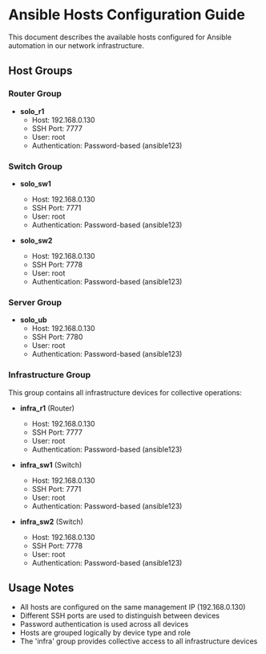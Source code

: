 # Ansible Hosts Configuration Guide

This document describes the available hosts configured for Ansible automation in our network infrastructure.

## Host Groups

### Router Group
- **solo_r1**
  - Host: 192.168.0.130
  - SSH Port: 7777
  - User: root
  - Authentication: Password-based (ansible123)

### Switch Group
- **solo_sw1**
  - Host: 192.168.0.130
  - SSH Port: 7771
  - User: root
  - Authentication: Password-based (ansible123)

- **solo_sw2**
  - Host: 192.168.0.130
  - SSH Port: 7778
  - User: root
  - Authentication: Password-based (ansible123)

### Server Group
- **solo_ub**
  - Host: 192.168.0.130
  - SSH Port: 7780
  - User: root
  - Authentication: Password-based (ansible123)

### Infrastructure Group
This group contains all infrastructure devices for collective operations:

- **infra_r1** (Router)
  - Host: 192.168.0.130
  - SSH Port: 7777
  - User: root
  - Authentication: Password-based (ansible123)

- **infra_sw1** (Switch)
  - Host: 192.168.0.130
  - SSH Port: 7771
  - User: root
  - Authentication: Password-based (ansible123)

- **infra_sw2** (Switch)
  - Host: 192.168.0.130
  - SSH Port: 7778
  - User: root
  - Authentication: Password-based (ansible123)

## Usage Notes
- All hosts are configured on the same management IP (192.168.0.130)
- Different SSH ports are used to distinguish between devices
- Password authentication is used across all devices
- Hosts are grouped logically by device type and role
- The 'infra' group provides collective access to all infrastructure devices
